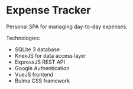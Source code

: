 Expense Tracker
========================
Personal SPA for managing day-to-day expenses.

Technologies:
- SQLite 3 database
- KnexJS for data access layer
- ExpressJS REST API
- Google Authentication
- VueJS frontend
- Bulma CSS framework